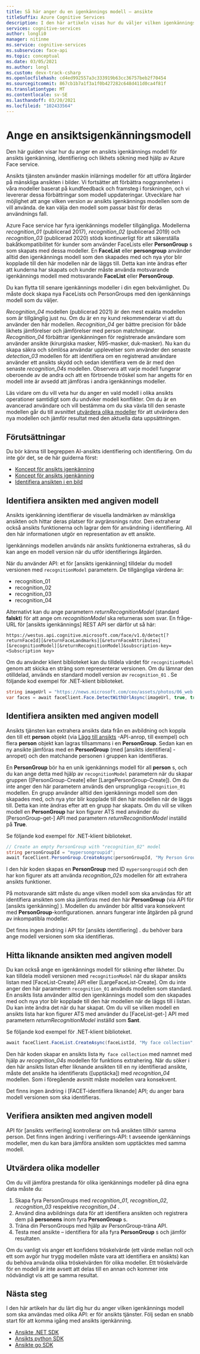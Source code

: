```yaml
---
title: Så här anger du en igenkännings modell – ansikte
titleSuffix: Azure Cognitive Services
description: I den här artikeln visas hur du väljer vilken igenkännings modell som ska användas med ditt Azure-ansikts program.
services: cognitive-services
author: longli0
manager: nitinme
ms.service: cognitive-services
ms.subservice: face-api
ms.topic: conceptual
ms.date: 03/05/2021
ms.author: longl
ms.custom: devx-track-csharp
ms.openlocfilehash: cd4ed992557a3c333919b63cc36757beb2f70454
ms.sourcegitcommit: 867cb1b7a1f3a1f0b427282c648d411d0ca4f81f
ms.translationtype: MT
ms.contentlocale: sv-SE
ms.lasthandoff: 03/20/2021
ms.locfileid: "102433564"
---
```

# <a name="specify-a-face-recognition-model"></a>Ange en ansiktsigenkänningsmodell

Den här guiden visar hur du anger en ansikts igenkännings modell för ansikts igenkänning, identifiering och likhets sökning med hjälp av Azure Face service.

Ansikts tjänsten använder maskin inlärnings modeller för att utföra åtgärder på mänskliga ansikten i bilder. Vi fortsätter att förbättra noggrannheten i våra modeller baserat på kundfeedback och framsteg i forskningen, och vi levererar dessa förbättringar som modell uppdateringar. Utvecklare har möjlighet att ange vilken version av ansikts igenkännings modellen som de vill använda. de kan välja den modell som passar bäst för deras användnings fall.

Azure Face service har fyra igenkännings modeller tillgängliga. Modellerna _recognition_01_ (publicerad 2017), _recognition_02_ (publicerad 2019) och _recognition_03_ (publicerad 2020) stöds kontinuerligt för att säkerställa bakåtkompatibilitet för kunder som använder FaceLists eller **PersonGroup** s som skapats med dessa modeller. En **FaceList** eller **persongroup** använder alltid den igenkännings modell som den skapades med och nya ytor blir kopplade till den här modellen när de läggs till. Detta kan inte ändras efter att kunderna har skapats och kunder måste använda motsvarande igenkännings modell med motsvarande **FaceList** eller **PersonGroup**.

Du kan flytta till senare igenkännings modeller i din egen bekvämlighet. Du måste dock skapa nya FaceLists och PersonGroups med den igenkännings modell som du väljer.

_Recognition_04_ modellen (publicerad 2021) är den mest exakta modellen som är tillgänglig just nu. Om du är en ny kund rekommenderar vi att du använder den här modellen. _Recognition_04_ ger bättre precision för både likhets jämförelser och jämförelser med person matchningar. _Recognition_04_ förbättrar igenkänningen för registrerade användare som använder ansikte (kirurgiska masker, N95-masker, duk-masker). Nu kan du skapa säkra och sömlösa användar upplevelser som använder den senaste _detection_03_ modellen för att identifiera om en registrerad användare använder ett ansikts skydd och sedan identifiera vem de är med den senaste _recognition_04s_ modellen. Observera att varje modell fungerar oberoende av de andra och att en förtroende tröskel som har angetts för en modell inte är avsedd att jämföras i andra igenkännings modeller.

Läs vidare om du vill veta hur du anger en vald modell i olika ansikts operationer samtidigt som du undviker modell konflikter. Om du är en avancerad användare och vill bestämma om du ska växla till den senaste modellen går du till avsnittet [utvärdera olika modeller](#evaluate-different-models) för att utvärdera den nya modellen och jämför resultat med den aktuella data uppsättningen.


## <a name="prerequisites"></a>Förutsättningar

Du bör känna till begreppen AI-ansikts identifiering och identifiering. Om du inte gör det, se de här guiderna först:

* [Koncept för ansikts igenkänning](../concepts/face-detection.md)
* [Koncept för ansikts igenkänning](../concepts/face-recognition.md)
* [Identifiera ansikten i en bild](HowtoDetectFacesinImage.md)

## <a name="detect-faces-with-specified-model"></a>Identifiera ansikten med angiven modell

Ansikts igenkänning identifierar de visuella landmärken av mänskliga ansikten och hittar deras platser för avgränsnings rutor. Den extraherar också ansikts funktionerna och lagrar dem för användning i identifiering. All den här informationen utgör en representation av ett ansikte.

Igenkännings modellen används när ansikts funktionerna extraheras, så du kan ange en modell version när du utför identifierings åtgärden.

När du använder API: et för [ansikts igenkänning] tilldelar du modell versionen med `recognitionModel` parametern. De tillgängliga värdena är:
* recognition_01
* recognition_02
* recognition_03
* recognition_04


Alternativt kan du ange parametern _returnRecognitionModel_ (standard **falskt**) för att ange om _recognitionModel_ ska returneras som svar. En fråge-URL för [ansikts igenkännings] REST API ser därför ut så här:

`https://westus.api.cognitive.microsoft.com/face/v1.0/detect[?returnFaceId][&returnFaceLandmarks][&returnFaceAttributes][&recognitionModel][&returnRecognitionModel]&subscription-key=<Subscription key>`

Om du använder klient biblioteket kan du tilldela värdet för `recognitionModel` genom att skicka en sträng som representerar versionen. Om du lämnar den otilldelad, används en standard modell version av `recognition_01` . Se följande kod exempel för .NET-klient biblioteket.

```csharp
string imageUrl = "https://news.microsoft.com/ceo/assets/photos/06_web.jpg";
var faces = await faceClient.Face.DetectWithUrlAsync(imageUrl, true, true, recognitionModel: "recognition_01", returnRecognitionModel: true);
```

## <a name="identify-faces-with-specified-model"></a>Identifiera ansikten med angiven modell

Ansikts tjänsten kan extrahera ansikts data från en avbildning och koppla den till ett **person** objekt (via [Lägg till ansikts](https://westus.dev.cognitive.microsoft.com/docs/services/563879b61984550e40cbbe8d/operations/563879b61984550f3039523b) -API-anrop, till exempel) och flera **person** objekt kan lagras tillsammans i en **PersonGroup**. Sedan kan en ny ansikte jämföras med en **PersonGroup** (med [ansikts identifiera] -anropet) och den matchande personen i gruppen kan identifieras.

En **PersonGroup** bör ha en unik igenkännings modell för all **person** s, och du kan ange detta med hjälp av `recognitionModel` parametern när du skapar gruppen ([PersonGroup-Create] eller [LargePersonGroup-Create]). Om du inte anger den här parametern används den ursprungliga `recognition_01` modellen. En grupp använder alltid den igenkännings modell som den skapades med, och nya ytor blir kopplade till den här modellen när de läggs till. Detta kan inte ändras efter att en grupp har skapats. Om du vill se vilken modell en **PersonGroup** har kon figurer ATS med använder du [PersonGroup-get-] API med parametern _returnRecognitionModel_ inställd på **True**.

Se följande kod exempel för .NET-klient biblioteket.

```csharp
// Create an empty PersonGroup with "recognition_02" model
string personGroupId = "mypersongroupid";
await faceClient.PersonGroup.CreateAsync(personGroupId, "My Person Group Name", recognitionModel: "recognition_02");
```

I den här koden skapas en **PersonGroup** med ID `mypersongroupid` och den har kon figurer ats att använda _recognition_02s_ modellen för att extrahera ansikts funktioner.

På motsvarande sätt måste du ange vilken modell som ska användas för att identifiera ansikten som ska jämföras med den här **PersonGroup** (via API för [ansikts igenkänning] ). Modellen du använder bör alltid vara konsekvent med **PersonGroup**-konfigurationen. annars fungerar inte åtgärden på grund av inkompatibla modeller.

Det finns ingen ändring i API för [ansikts identifiering] . du behöver bara ange modell versionen som ska identifieras.

## <a name="find-similar-faces-with-specified-model"></a>Hitta liknande ansikten med angiven modell

Du kan också ange en igenkännings modell för sökning efter likheter. Du kan tilldela modell versionen med `recognitionModel` när du skapar ansikts listan med [FaceList-Create] API eller [LargeFaceList-Create]. Om du inte anger den här parametern `recognition_01` används modellen som standard. En ansikts lista använder alltid den igenkännings modell som den skapades med och nya ytor blir kopplade till den här modellen när de läggs till i listan. Du kan inte ändra det när du har skapat. Om du vill se vilken modell en ansikts lista har kon figurer ATS med använder du [FaceList-get-] API med parametern _returnRecognitionModel_ inställd som **Sant**.

Se följande kod exempel för .NET-klient biblioteket.

```csharp
await faceClient.FaceList.CreateAsync(faceListId, "My face collection", recognitionModel: "recognition_04");
```

Den här koden skapar en ansikts lista `My face collection` med namnet med hjälp av _recognition_04s_ modellen för funktions extrahering. När du söker i den här ansikts listan efter liknande ansikten till en ny identifierad ansikte, måste det ansikte ha identifierats ([upptäcka]) med _recognition_04_ modellen. Som i föregående avsnitt måste modellen vara konsekvent.

Det finns ingen ändring i [FACET-identifiera liknande] API; du anger bara modell versionen som ska identifieras.

## <a name="verify-faces-with-specified-model"></a>Verifiera ansikten med angiven modell

API för [ansikts verifiering] kontrollerar om två ansikten tillhör samma person. Det finns ingen ändring i verifierings-API: t avseende igenkännings modeller, men du kan bara jämföra ansikten som upptäcktes med samma modell.

## <a name="evaluate-different-models"></a>Utvärdera olika modeller

Om du vill jämföra prestanda för olika igenkännings modeller på dina egna data måste du:
1. Skapa fyra PersonGroups med _recognition_01_, _recognition_02_, _recognition_03_ respektive _recognition_04_ .
1. Använd dina avbildnings data för att identifiera ansikten och registrera dem på **personens** inom fyra **PersonGroup** s. 
1. Träna din PersonGroups med hjälp av PersonGroup-träna API.
1. Testa med ansikte – identifiera för alla fyra **PersonGroup** s och jämför resultaten.


Om du vanligt vis anger ett konfidens tröskelvärde (ett värde mellan noll och ett som avgör hur trygg modellen måste vara att identifiera en ansikts) kan du behöva använda olika tröskelvärden för olika modeller. Ett tröskelvärde för en modell är inte avsett att delas till en annan och kommer inte nödvändigt vis att ge samma resultat.

## <a name="next-steps"></a>Nästa steg

I den här artikeln har du lärt dig hur du anger vilken igenkännings modell som ska användas med olika API: er för ansikts tjänster. Följ sedan en snabb start för att komma igång med ansikts igenkänning.

* [Ansikte .NET SDK](../quickstarts/client-libraries.md?pivots=programming-language-csharp%253fpivots%253dprogramming-language-csharp)
* [Ansikts python SDK](../quickstarts/client-libraries.md?pivots=programming-language-python%253fpivots%253dprogramming-language-python)
* [Ansikte go SDK](../quickstarts/client-libraries.md?pivots=programming-language-go%253fpivots%253dprogramming-language-go)

[Ansiktsigenkänning – Känna igen]: https://westus.dev.cognitive.microsoft.com/docs/services/563879b61984550e40cbbe8d
[Ansikte – hitta liknande]: https://westus.dev.cognitive.microsoft.com/docs/services/563879b61984550e40cbbe8d/operations/563879b61984550f30395237
[Ansiktsigenkänning – identifiera]: https://westus.dev.cognitive.microsoft.com/docs/services/563879b61984550e40cbbe8d/operations/563879b61984550f30395239
[Bekräfta ansikte]: https://westus.dev.cognitive.microsoft.com/docs/services/563879b61984550e40cbbe8d/operations/563879b61984550f3039523a
[PersonGroup – Skapa]: https://westus.dev.cognitive.microsoft.com/docs/services/563879b61984550e40cbbe8d/operations/563879b61984550f30395244
[PersonGroup – Hämta]: https://westus.dev.cognitive.microsoft.com/docs/services/563879b61984550e40cbbe8d/operations/563879b61984550f30395246
[PersonGroup Person - Add Face]: https://westus.dev.cognitive.microsoft.com/docs/services/563879b61984550e40cbbe8d/operations/563879b61984550f3039523b
[PersonGroup - Train]: https://westus.dev.cognitive.microsoft.com/docs/services/563879b61984550e40cbbe8d/operations/563879b61984550f30395249
[LargePersonGroup – Skapa]: https://westus.dev.cognitive.microsoft.com/docs/services/563879b61984550e40cbbe8d/operations/599acdee6ac60f11b48b5a9d
[FaceList – skapa]: https://westus.dev.cognitive.microsoft.com/docs/services/563879b61984550e40cbbe8d/operations/563879b61984550f3039524b
[FaceList – Hämta]: https://westus.dev.cognitive.microsoft.com/docs/services/563879b61984550e40cbbe8d/operations/563879b61984550f3039524c
[LargeFaceList – skapa]: https://westus.dev.cognitive.microsoft.com/docs/services/563879b61984550e40cbbe8d/operations/5a157b68d2de3616c086f2cc